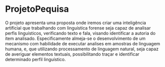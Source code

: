 # ProjetoPequisa
O projeto apresenta uma proposta onde iremos criar uma inteligência artificial que trabalhando com linguística forense seja capaz de analisar perfis linguísticos, verificando texto e fala, visando identificar a autoria do item analisado. Especificamente almeja-se o desenvolvimento de um mecanismo com habilidade de executar analises em amostras de linguagem humana, e, que utilizando processamento de linguagem natural, seja capaz de averiguar elementos textuais, possibilitando traçar e identificar determinado perfil linguístico.
